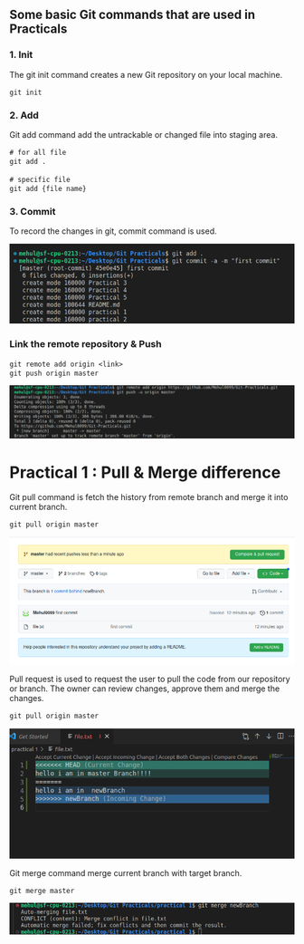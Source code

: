 ## Some basic Git commands that are used in Practicals

### 1. Init 
  The git init command creates a new Git repository on your local machine. 
```
git init
```
### 2. Add
Git add command add the untrackable or changed file into staging area.

```
# for all file
git add .

# specific file
git add {file name}
```
### 3. Commit

To record the changes in git, commit command is used.

<img src="./images/commit.png">

### Link the remote repository & Push
   
```
git remote add origin <link>
git push origin master
```

<img src="./images/Link remote and push.png">

# Practical 1 : Pull & Merge difference
Git pull command is fetch the history from remote branch and merge it into current branch. 
    
```
git pull origin master
```

<img src="./images/p1/1.png">


Pull request is used to request the user to pull the code from our repository or branch.
The owner can review changes, approve them and merge the changes.
    
```
git pull origin master
```


<img src="./images/p1/2.png">

Git merge command merge current branch with target branch.

    
```
git merge master
```

<img src="./images/p1/3.png">

